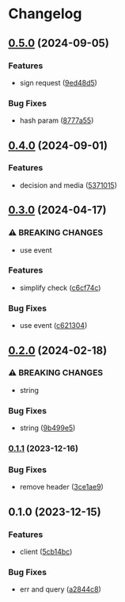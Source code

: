 # Changelog

## [0.5.0](https://www.github.com/brokeyourbike/veriff-api-client-go/compare/v0.4.0...v0.5.0) (2024-09-05)


### Features

* sign request ([9ed48d5](https://www.github.com/brokeyourbike/veriff-api-client-go/commit/9ed48d574f1a854de51e4af0a4c0c9b99928e701))


### Bug Fixes

* hash param ([8777a55](https://www.github.com/brokeyourbike/veriff-api-client-go/commit/8777a55ae401556d88d60b4e4cf6c1bf7fd78ef0))

## [0.4.0](https://www.github.com/brokeyourbike/veriff-api-client-go/compare/v0.3.0...v0.4.0) (2024-09-01)


### Features

* decision and media ([5371015](https://www.github.com/brokeyourbike/veriff-api-client-go/commit/5371015f7d4ae2226173758f81925b935b4f3d5d))

## [0.3.0](https://www.github.com/brokeyourbike/veriff-api-client-go/compare/v0.2.0...v0.3.0) (2024-04-17)


### ⚠ BREAKING CHANGES

* use event

### Features

* simplify check ([c6cf74c](https://www.github.com/brokeyourbike/veriff-api-client-go/commit/c6cf74c8ee18161d851fde8029f69564a5e25f37))


### Bug Fixes

* use event ([c621304](https://www.github.com/brokeyourbike/veriff-api-client-go/commit/c6213043a15594bf0f5f67cd266d0ce591dc479f))

## [0.2.0](https://www.github.com/brokeyourbike/veriff-api-client-go/compare/v0.1.1...v0.2.0) (2024-02-18)


### ⚠ BREAKING CHANGES

* string

### Bug Fixes

* string ([9b499e5](https://www.github.com/brokeyourbike/veriff-api-client-go/commit/9b499e5aa450c8530b963a062853890168454058))

### [0.1.1](https://www.github.com/brokeyourbike/veriff-api-client-go/compare/v0.1.0...v0.1.1) (2023-12-16)


### Bug Fixes

* remove header ([3ce1ae9](https://www.github.com/brokeyourbike/veriff-api-client-go/commit/3ce1ae9a3d15a835566005f3edf979d0ea143fed))

## 0.1.0 (2023-12-15)


### Features

* client ([5cb14bc](https://www.github.com/brokeyourbike/veriff-api-client-go/commit/5cb14bc1f3786eb6ab6cf0248a4f0b92d313ff4e))


### Bug Fixes

* err and query ([a2844c8](https://www.github.com/brokeyourbike/veriff-api-client-go/commit/a2844c83ce43eabbc0df27e49b52253379525c29))
